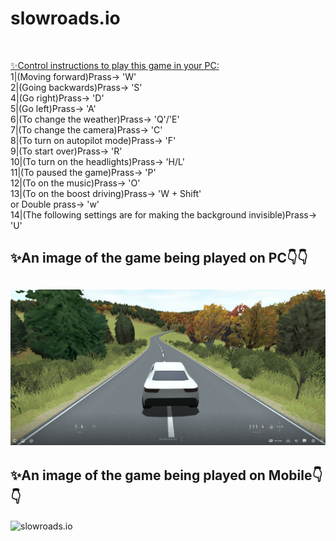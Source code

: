 # slowroads.io
<br>
<p>
<u>✨Control instructions to play this game in your PC:</u>
<br>
1|(Moving forward)Prass-> 'W'
<br>
2|(Going backwards)Prass-> 'S'
<br>
4|(Go right)Prass-> 'D'
<br>
5|(Go left)Prass-> 'A'
<br>
6|(To change the weather)Prass-> 'Q'/'E'
<br>
7|(To change the camera)Prass-> 'C'
<br>
8|(To turn on autopilot mode)Prass-> 'F'
<br>
9|(To start over)Prass-> 'R'
<br>
10|(To turn on the headlights)Prass-> 'H/L'
<br>
11|(To paused the game)Prass-> 'P'
<br>
12|(To on the music)Prass-> 'O'
<br>
13|(To on the boost driving)Prass-> 'W + Shift' 
    <br>
    or Double prass-> 'w'
<br>
14|(The following settings are for making the background invisible)Prass-> 'U'
</p>
<h2>✨An image of the game being played on PC👇👇<h2>
<img src="ss.png" alt="slowroads.io" width="850">
<br>
<h2>✨An image of the game being played on Mobile👇👇</h2>
<img src="ss2.png" alt="slowroads.io" width="850">